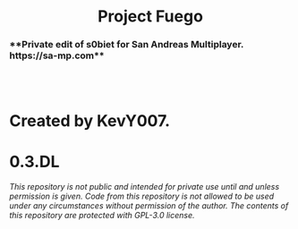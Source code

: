 
<h1 align="center">Project Fuego</h1>

 <h3> **Private edit of s0biet for San Andreas Multiplayer. https://sa-mp.com** </h3>

<br>
</br>


# Created by KevY007.
# 0.3.DL

*This repository is not public and intended for private use until and unless permission is given. Code from this repository is not allowed to be used under any circumstances without permission of the author.*
*The contents of this repository are protected with GPL-3.0 license.*
